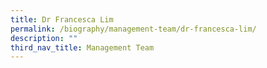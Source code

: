 ```yaml
---
title: Dr Francesca Lim
permalink: /biography/management-team/dr-francesca-lim/
description: ""
third_nav_title: Management Team
---
```


